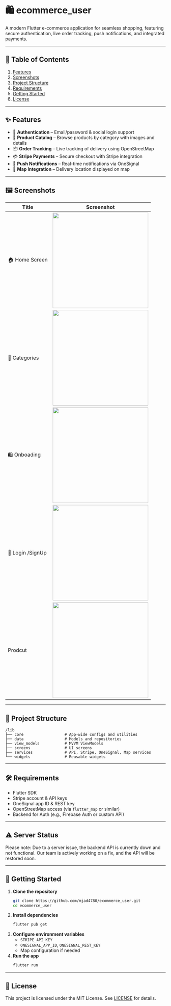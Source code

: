 
# 🛍️ ecommerce_user

A modern Flutter e-commerce application for seamless shopping, featuring secure authentication, live order tracking, push notifications, and integrated payments.

---

## 📌 Table of Contents
1. [Features](#features)
2. [Screenshots](#screenshots)
3. [Project Structure](#project-structure)
4. [Requirements](#requirements)
5. [Getting Started](#getting-started)
6. [License](#license)

---

## ✨ Features

- 🔐 **Authentication** – Email/password & social login support
- 🛒 **Product Catalog** – Browse products by category with images and details
- 📦 **Order Tracking** – Live tracking of delivery using OpenStreetMap
- 💳 **Stripe Payments** – Secure checkout with Stripe integration
- 🔔 **Push Notifications** – Real-time notifications via OneSignal
- 📍 **Map Integration** – Delivery location displayed on map

---

## 🖼️ Screenshots

| Title               | Screenshot |
|---------------------|------------|
| 🏠 Home Screen      | <img src="https://github.com/user-attachments/assets/c011790c-ea68-437b-8818-dd4278cc94c2" width="300"> |
| 🔐 Categories       | <img src="https://github.com/user-attachments/assets/5ca7ce38-75d7-4e82-ad05-9056f5ae2c70" width="300"> |
| 🛍️ Onboading        | <img src="https://github.com/user-attachments/assets/d08c45dd-a725-45a7-9d06-4fe6b984a368" width="300"> |
| 🔐 Login /SignUp    | <img src="https://github.com/user-attachments/assets/1ec8b2e6-24dc-4cee-b2c1-dbf321bccc8e" width="300"> |
|     Prodcut          | <img src="https://github.com/user-attachments/assets/e6d2d38a-a5bb-420d-af98-c4d7f708649f" width="300"> |

---

## 📁 Project Structure

```
/lib
├── core                  # App-wide configs and utilities
├── data                  # Models and repositories
├── view_models           # MVVM ViewModels
├── screens               # UI screens
├── services              # API, Stripe, OneSignal, Map services
└── widgets               # Reusable widgets
```

---

## 🛠️ Requirements

- Flutter SDK
- Stripe account & API keys
- OneSignal app ID & REST key
- OpenStreetMap access (via `flutter_map` or similar)
- Backend for Auth (e.g., Firebase Auth or custom API)

---
## ⚠️ Server Status

Please note: Due to a server issue, the backend API is currently down and not functional. Our team is actively working on a fix, and the API will be restored soon.

---
## 🚀 Getting Started

1. **Clone the repository**
   ```bash
   git clone https://github.com/mjad4780/ecommerce_user.git
   cd ecommerce_user
   ```
2. **Install dependencies**
   ```bash
   flutter pub get
   ```
3. **Configure environment variables**
   - `STRIPE_API_KEY`
   - `ONESIGNAL_APP_ID`, `ONESIGNAL_REST_KEY`
   - Map configuration if needed
4. **Run the app**
   ```bash
   flutter run
   ```

---

## 📄 License

This project is licensed under the MIT License. See [LICENSE](LICENSE) for details.
